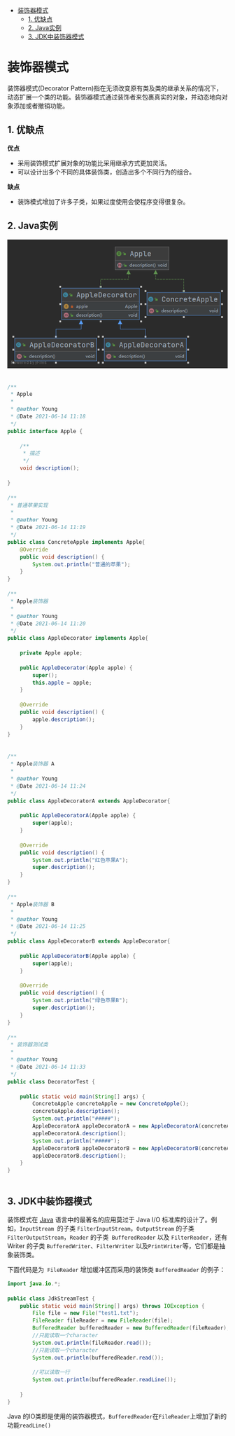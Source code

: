 - [装饰器模式](#装饰器模式)
  - [1. 优缺点](#1-优缺点)
  - [2. Java实例](#2-java实例)
  - [3. JDK中装饰器模式](#3-jdk中装饰器模式)

# 装饰器模式

装饰器模式(Decorator Pattern)指在无须改变原有类及类的继承关系的情况下，动态扩展一个类的功能。装饰器模式通过装饰者来包裹真实的对象，并动态地向对象添加或者撤销功能。

## 1. 优缺点

**优点**

- 采用装饰模式扩展对象的功能比采用继承方式更加灵活。
- 可以设计出多个不同的具体装饰类，创造出多个不同行为的组合。

**缺点**

- 装饰模式增加了许多子类，如果过度使用会使程序变得很复杂。

## 2. Java实例

![](./images/DecoratorPattern.png)

```java

/**
 * Apple
 *
 * @author Young
 * @Date 2021-06-14 11:18
 */
public interface Apple {

    /**
     * 描述
     */
    void description();

}

/**
 * 普通苹果实现
 *
 * @author Young
 * @Date 2021-06-14 11:19
 */
public class ConcreteApple implements Apple{
    @Override
    public void description() {
        System.out.println("普通的苹果");
    }
}

/**
 * Apple装饰器
 *
 * @author Young
 * @Date 2021-06-14 11:20
 */
public class AppleDecorator implements Apple{

    private Apple apple;

    public AppleDecorator(Apple apple) {
        super();
        this.apple = apple;
    }

    @Override
    public void description() {
        apple.description();
    }
}


/**
 * Apple装饰器 A
 *
 * @author Young
 * @Date 2021-06-14 11:24
 */
public class AppleDecoratorA extends AppleDecorator{

    public AppleDecoratorA(Apple apple) {
        super(apple);
    }

    @Override
    public void description() {
        System.out.println("红色苹果A");
        super.description();
    }
}

/**
 * Apple装饰器 B
 *
 * @author Young
 * @Date 2021-06-14 11:25
 */
public class AppleDecoratorB extends AppleDecorator{

    public AppleDecoratorB(Apple apple) {
        super(apple);
    }

    @Override
    public void description() {
        System.out.println("绿色苹果B");
        super.description();
    }
}

/**
 * 装饰器测试类
 *
 * @author Young
 * @Date 2021-06-14 11:33
 */
public class DecoratorTest {

    public static void main(String[] args) {
        ConcreteApple concreteApple = new ConcreteApple();
        concreteApple.description();
        System.out.println("#####");
        AppleDecoratorA appleDecoratorA = new AppleDecoratorA(concreteApple);
        appleDecoratorA.description();
        System.out.println("#####");
        AppleDecoratorB appleDecoratorB = new AppleDecoratorB(concreteApple);
        appleDecoratorB.description();
    }
}



```

## 3. JDK中装饰器模式

装饰模式在 [Java](http://c.biancheng.net/java/) 语言中的最著名的应用莫过于 Java I/O 标准库的设计了。例如，`InputStream `的子类 `FilterInputStream`，`OutputStream` 的子类 `FilterOutputStream`，`Reader` 的子类` BufferedReader` 以及 `FilterReader`，还有 Writer 的子类 `BufferedWriter`、`FilterWriter` 以及` PrintWriter `等，它们都是抽象装饰类。

下面代码是为` FileReader` 增加缓冲区而采用的装饰类 `BufferedReader` 的例子：

```java
import java.io.*;

public class JdkStreamTest {
    public static void main(String[] args) throws IOException {
        File file = new File("test1.txt");
        FileReader fileReader = new FileReader(file);
        BufferedReader bufferedReader = new BufferedReader(fileReader);
        //只能读取一个character
        System.out.println(fileReader.read());
        //只能读取一个character
        System.out.println(bufferedReader.read());
        
        //可以读取一行
        System.out.println(bufferedReader.readLine());

    }
}
```

Java 的IO类即是使用的装饰器模式，`BufferedReader`在`FileReader`上增加了新的功能`readLine()`
